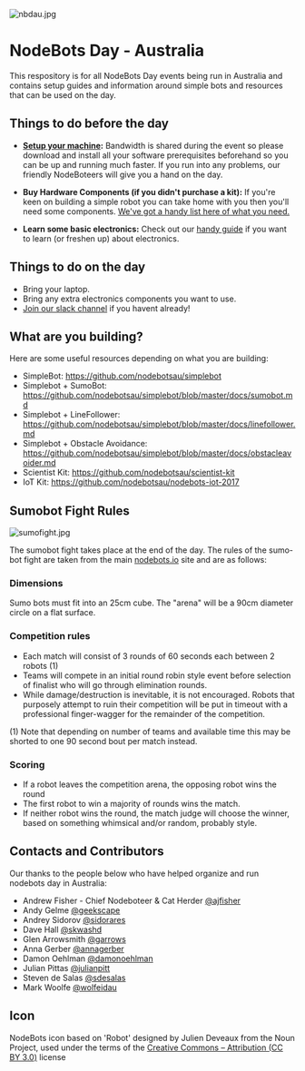 ![nbdau.jpg](nbdau.jpg)

# NodeBots Day - Australia

This respository is for all NodeBots Day events being run in Australia and contains setup guides and information around simple bots and resources that can be used on the day.


## Things to do before the day

- **[Setup your machine](setup.md):** Bandwidth is shared during the event so please download and install all your software prerequisites beforehand so you can be up and running much faster. If you run into any problems, our friendly NodeBoteers will give you a hand on the day.

- **Buy Hardware Components (if you didn't purchase a kit):** If you're keen on building a simple robot you can take home with you then you'll need some components. [We've got a handy list here of what you need.](https://github.com/nodebotsau/simplebot#materials-needed)

- **Learn some basic electronics:** Check out our [handy guide](Nodebots%20electronics%20primer.pdf) if you want to learn (or freshen up) about electronics.

## Things to do on the day

- Bring your laptop.
- Bring any extra electronics components you want to use.
- [Join our slack channel](http://invite.nodebotsau.io/) if you havent already!

## What are you building?

Here are some useful resources depending on what you are building:

- SimpleBot: https://github.com/nodebotsau/simplebot
- Simplebot + SumoBot: https://github.com/nodebotsau/simplebot/blob/master/docs/sumobot.md
- Simplebot + LineFollower: https://github.com/nodebotsau/simplebot/blob/master/docs/linefollower.md
- Simplebot + Obstacle Avoidance: https://github.com/nodebotsau/simplebot/blob/master/docs/obstacleavoider.md
- Scientist Kit: https://github.com/nodebotsau/scientist-kit
- IoT Kit: https://github.com/nodebotsau/nodebots-iot-2017

## Sumobot Fight Rules

![sumofight.jpg](sumofight.jpg)

The sumobot fight takes place at the end of the day. The rules of the sumo-bot fight are taken from the main [nodebots.io](http://nodebots.io/sumo.html) site and are as follows:

### Dimensions

Sumo bots must fit into an 25cm cube. The "arena" will be a 90cm diameter circle on a flat surface.

### Competition rules

- Each match will consist of 3 rounds of 60 seconds each between 2 robots (1)
- Teams will compete in an initial round robin style event before selection of finalist who will go through elimination rounds.
- While damage/destruction is inevitable, it is not encouraged. Robots that purposely attempt to ruin their competition will be put in timeout with a professional finger-wagger for the remainder of the competition.

(1) Note that depending on number of teams and available time this may be shorted to one 90 second bout per match instead.

### Scoring

- If a robot leaves the competition arena, the opposing robot wins the round
- The first robot to win a majority of rounds wins the match.
- If neither robot wins the round, the match judge will choose the winner, based on something whimsical and/or random, probably style.

## Contacts and Contributors

Our thanks to the people below who have helped organize and run nodebots day in Australia:

- Andrew Fisher - Chief Nodeboteer & Cat Herder [@ajfisher](http://github.com/ajfisher)
- Andy Gelme [@geekscape](http://github.com/geekscape)
- Andrey Sidorov [@sidorares](http://github.com/sidorares)
- Dave Hall [@skwashd](http://github.com/skwashd)
- Glen Arrowsmith [@garrows](http://github.com/garrows)
- Anna Gerber [@annagerber](http://github.com/annagerber)
- Damon Oehlman [@damonoehlman](http://github.com/damonoehlman)
- Julian Pittas [@julianpitt](http://github.com/julianpitt)
- Steven de Salas [@sdesalas](http://github.com/sdesalas)
- Mark Woolfe [@wolfeidau](http://github.com/wolfeidau)

## Icon
NodeBots icon based on 'Robot' designed by Julien Deveaux from the Noun Project, used under the terms of the [Creative Commons – Attribution (CC BY 3.0)](http://creativecommons.org/licenses/by/3.0/us/) license
